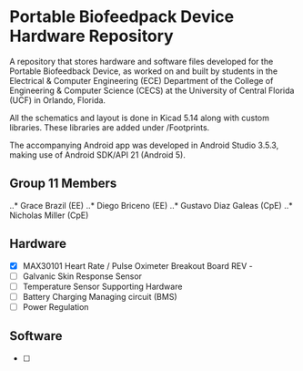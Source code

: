 # Portable Biofeedpack Device Hardware Repository

A repository that stores hardware and software files developed for the Portable Biofeedback Device, as worked on and built by students in the Electrical & Computer Engineering (ECE) Department of the College of Engineering & Computer Science (CECS) at the University of Central Florida (UCF) in Orlando, Florida.

All the schematics and layout is done in Kicad 5.14 along with custom libraries. These libraries are added under /Footprints.

The accompanying Android app was developed in Android Studio 3.5.3, making use of Android SDK/API 21 (Android 5).

## Group 11 Members
..* Grace Brazil (EE)
..* Diego Briceno (EE)
..* Gustavo Diaz Galeas (CpE)
..* Nicholas Miller (CpE)

## Hardware
- [x] MAX30101 Heart Rate / Pulse Oximeter Breakout Board REV -
- [ ] Galvanic Skin Response Sensor
- [ ] Temperature Sensor Supporting Hardware
- [ ] Battery Charging Managing circuit (BMS)
- [ ] Power Regulation

## Software
- [ ] 



